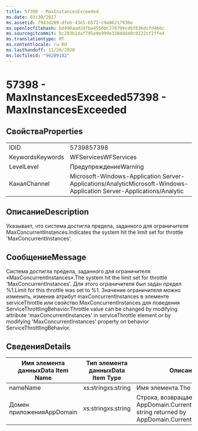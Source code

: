```yaml
---
title: 57398 - MaxInstancesExceeded
ms.date: 03/30/2017
ms.assetid: f943d209-dfeb-43e5-b572-c9a06217936e
ms.openlocfilehash: bd490aad24fba4550bc778799cd6f836dcfd466c
ms.sourcegitcommit: bc293b14af795e0e999e3304dd40c0222cf2ffe4
ms.translationtype: MT
ms.contentlocale: ru-RU
ms.lasthandoff: 11/26/2020
ms.locfileid: "96289182"
---
```

# <a name="57398---maxinstancesexceeded"></a><span data-ttu-id="10eb5-102">57398 - MaxInstancesExceeded</span><span class="sxs-lookup"><span data-stu-id="10eb5-102">57398 - MaxInstancesExceeded</span></span>

## <a name="properties"></a><span data-ttu-id="10eb5-103">Свойства</span><span class="sxs-lookup"><span data-stu-id="10eb5-103">Properties</span></span>  
  
|||  
|-|-|  
|<span data-ttu-id="10eb5-104">ID</span><span class="sxs-lookup"><span data-stu-id="10eb5-104">ID</span></span>|<span data-ttu-id="10eb5-105">57398</span><span class="sxs-lookup"><span data-stu-id="10eb5-105">57398</span></span>|  
|<span data-ttu-id="10eb5-106">Keywords</span><span class="sxs-lookup"><span data-stu-id="10eb5-106">Keywords</span></span>|<span data-ttu-id="10eb5-107">WFServices</span><span class="sxs-lookup"><span data-stu-id="10eb5-107">WFServices</span></span>|  
|<span data-ttu-id="10eb5-108">Level</span><span class="sxs-lookup"><span data-stu-id="10eb5-108">Level</span></span>|<span data-ttu-id="10eb5-109">Предупреждение</span><span class="sxs-lookup"><span data-stu-id="10eb5-109">Warning</span></span>|  
|<span data-ttu-id="10eb5-110">Канал</span><span class="sxs-lookup"><span data-stu-id="10eb5-110">Channel</span></span>|<span data-ttu-id="10eb5-111">Microsoft-Windows-Application Server-Applications/Analytic</span><span class="sxs-lookup"><span data-stu-id="10eb5-111">Microsoft-Windows-Application Server-Applications/Analytic</span></span>|  
  
## <a name="description"></a><span data-ttu-id="10eb5-112">Описание</span><span class="sxs-lookup"><span data-stu-id="10eb5-112">Description</span></span>  

 <span data-ttu-id="10eb5-113">Указывает, что система достигла предела, заданного для ограничителя MaxConcurrentInstances.</span><span class="sxs-lookup"><span data-stu-id="10eb5-113">Indicates the system hit the limit set for throttle 'MaxConcurrentInstances'.</span></span>  
  
## <a name="message"></a><span data-ttu-id="10eb5-114">Сообщение</span><span class="sxs-lookup"><span data-stu-id="10eb5-114">Message</span></span>  

 <span data-ttu-id="10eb5-115">Система достигла предела, заданного для ограничителя «MaxConcurrentInstances».</span><span class="sxs-lookup"><span data-stu-id="10eb5-115">The system hit the limit set for throttle 'MaxConcurrentInstances'.</span></span> <span data-ttu-id="10eb5-116">Для этого ограничителя был задан предел %1.</span><span class="sxs-lookup"><span data-stu-id="10eb5-116">Limit for this throttle was set to %1.</span></span> <span data-ttu-id="10eb5-117">Значение ограничителя можно изменить, изменив атрибут maxConcurrentInstances в элементе serviceThrottle или свойство MaxConcurrentInstances для поведения ServiceThrottlingBehavior.</span><span class="sxs-lookup"><span data-stu-id="10eb5-117">Throttle value can be changed by modifying attribute 'maxConcurrentInstances' in serviceThrottle element or by modifying 'MaxConcurrentInstances' property on behavior ServiceThrottlingBehavior.</span></span>  
  
## <a name="details"></a><span data-ttu-id="10eb5-118">Сведения</span><span class="sxs-lookup"><span data-stu-id="10eb5-118">Details</span></span>  
  
|<span data-ttu-id="10eb5-119">Имя элемента данных</span><span class="sxs-lookup"><span data-stu-id="10eb5-119">Data Item Name</span></span>|<span data-ttu-id="10eb5-120">Тип элемента данных</span><span class="sxs-lookup"><span data-stu-id="10eb5-120">Data Item Type</span></span>|<span data-ttu-id="10eb5-121">Описание</span><span class="sxs-lookup"><span data-stu-id="10eb5-121">Description</span></span>|  
|--------------------|--------------------|-----------------|  
|<span data-ttu-id="10eb5-122">name</span><span class="sxs-lookup"><span data-stu-id="10eb5-122">Name</span></span>|<span data-ttu-id="10eb5-123">xs:string</span><span class="sxs-lookup"><span data-stu-id="10eb5-123">xs:string</span></span>|<span data-ttu-id="10eb5-124">Имя элемента.</span><span class="sxs-lookup"><span data-stu-id="10eb5-124">The name of the item.</span></span>|  
|<span data-ttu-id="10eb5-125">Домен приложения</span><span class="sxs-lookup"><span data-stu-id="10eb5-125">AppDomain</span></span>|<span data-ttu-id="10eb5-126">xs:string</span><span class="sxs-lookup"><span data-stu-id="10eb5-126">xs:string</span></span>|<span data-ttu-id="10eb5-127">Строка, возвращаемая AppDomain.CurrentDomain.FriendlyName.</span><span class="sxs-lookup"><span data-stu-id="10eb5-127">The string returned by AppDomain.CurrentDomain.FriendlyName.</span></span>|
